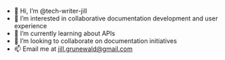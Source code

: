 - 👋 Hi, I’m @tech-writer-jill
- 👀 I’m interested in collaborative documentation development and user experience
- 🌱 I’m currently learning about APIs
- 💞️ I’m looking to collaborate on documentation initiatives
- 📫 Email me at jill.grunewald@gmail.com

<!---
tech-writer-jill/tech-writer-jill is a ✨ special ✨ repository because its `README.md` (this file) appears on your GitHub profile.
You can click the Preview link to take a look at your changes.
--->
